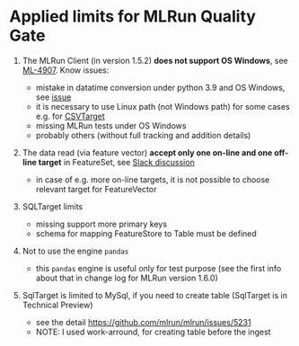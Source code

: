 # Applied limits for MLRun Quality Gate

1. The MLRun Client (in version 1.5.2) **does not support OS Windows**, 
see [ML-4907](https://docs.mlrun.org/en/latest/change-log/index.html#limitations). Know issues:
   - mistake in datatime conversion under python 3.9 and OS Windows, see [issue](https://stackoverflow.com/questions/77743056/python-oserror-errno-22-invalid-argument-for-datetime-timestamp)
   - it is necessary to use Linux path (not Windows path) for some cases e.g. for [CSVTarget](https://github.com/mlrun/mlrun/issues/5056)
   - missing MLRun tests under OS Windows
   - probably others (without full tracking and addition details)
   
2. The data read (via feature vector) **accept only one on-line and
   one off-line target** in FeatureSet, see [Slack discussion](https://mlopslive.slack.com/archives/C014XCMNY4Q/p1701025414893399?thread_ts=1701021926.280329&cid=C014XCMNY4Q)
   - in case of e.g. more on-line targets, it is not possible to choose 
   relevant target for FeatureVector  

3. SQLTarget limits
   - missing support more primary keys
   - schema for mapping FeatureStore to Table must be defined
   
4. Not to use the engine `pandas`
   - this `pandas` engine is useful only for test purpose (see the first 
   info about that in change log for MLRun version 1.6.0)

5. SqlTarget is limited to MySql, if you need to create table (SqlTarget is in Technical Preview)
    - see the detail https://github.com/mlrun/mlrun/issues/5231
    - NOTE: I used work-arround, for creating table before the ingest
